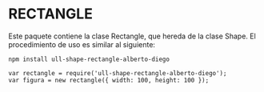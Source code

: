 # RECTANGLE

Este paquete contiene la clase Rectangle, que hereda de la clase Shape. El procedimiento de uso es similar al siguiente:

```
npm install ull-shape-rectangle-alberto-diego

var rectangle = require('ull-shape-rectangle-alberto-diego');
var figura = new rectangle({ width: 100, height: 100 });
```
